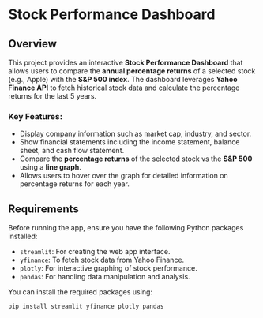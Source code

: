 # Stock Performance Dashboard

## Overview

This project provides an interactive **Stock Performance Dashboard** that allows users to compare the **annual percentage returns** of a selected stock (e.g., Apple) with the **S&P 500 index**. The dashboard leverages **Yahoo Finance API** to fetch historical stock data and calculate the percentage returns for the last 5 years.

### Key Features:
- Display company information such as market cap, industry, and sector.
- Show financial statements including the income statement, balance sheet, and cash flow statement.
- Compare the **percentage returns** of the selected stock vs the **S&P 500** using a **line graph**.
- Allows users to hover over the graph for detailed information on percentage returns for each year.

## Requirements

Before running the app, ensure you have the following Python packages installed:

- `streamlit`: For creating the web app interface.
- `yfinance`: To fetch stock data from Yahoo Finance.
- `plotly`: For interactive graphing of stock performance.
- `pandas`: For handling data manipulation and analysis.

You can install the required packages using:

```bash
pip install streamlit yfinance plotly pandas

